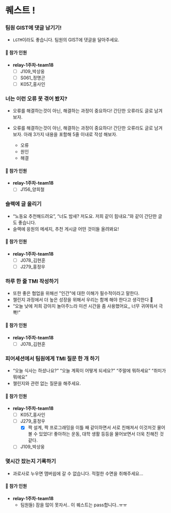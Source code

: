 # 퀘스트 !

### 팀원 GIST에 댓글 남기기!

- `LGTM`이라도 좋습니다. 팀원의 GIST에 댓글을 달아주세요.

#### 👀 참가 인원

- **relay-1주차-team18**
  - [ ] J109\_박상웅
  - [ ] S061\_정명곤
  - [ ] K057\_홍사인

### 너는 이런 오류 못 겪어 봤지?

- 오류를 해결하는것이 아닌, 해결하는 과정이 중요하다! 간단한 오류라도 글로 남겨보자.
- 오류를 해결하는것이 아닌, 해결하는 과정이 중요하다! 간단한 오류라도 글로 남겨보자.
  아래 3가지 내용을 포함해 5줄 이내로 작성 해보자.

  - 오류
  - 원인
  - 해결

#### 👀 참가 인원

- **relay-1주차-team18**
  - [ ] J156\_양희철

### 슬랙에 글 올리기

- “노동요 추천해드려요”, “너도 밤새? 저도요. 저희 같이 힘내요.”와 같이 간단한 글도 좋습니다.
- 슬랙에 응원의 메세지, 추천 게시글 어떤 것이들 올려봐요!

#### 👀 참가 인원

- **relay-1주차-team18**
  - [ ] J078\_김현훈
  - [ ] J279\_홍정우

### 하루 한 줄 TMI 작성하기

- 또한 좋은 협업을 위해선 "인간"에 대한 이해가 필수적이라고 말한다.
- 챌린지 과정에서 더 높은 성장을 위해서 우리는 함께 해야 한다고 생각한다 🤝
- “오늘 낮에 저희 강아지 놀아주느라 미션 시간을 좀 사용했어요,, 너무 귀여워서 극뽁!”

#### 👀 참가 인원

- **relay-1주차-team18**
  - [ ] J078\_김현훈

### 피어세션에서 팀원에게 TMI 질문 한 개 하기

- “오늘 식사는 하셨나요?” “오늘 계획이 어떻게 되세요?” “주말에 뭐하세요” “취미가 뭐에요”
- 챌린지와 관련 없는 질문을 해주세요.

#### 👀 참가 인원

- **relay-1주차-team18**
  - [ ] K057\_홍사인
  - [ ] J279\_홍정우
    - [x] 짝 설계, 짝 프로그래밍을 이틀 째 같이하면서 서로 친해져서 이것저것 물어볼 수 있었다! 좋아하는 운동, 대학 생활 등등을 물어보면서 더욱 친해진 것 같다.
  - [ ] J109\_박상웅

### 몇시간 잤는지 기록하기

- 과로사로 누우면 맴버쉽에 갈 수 없습니다. 적절한 수면을 취해주세요...

#### 👀 참가 인원

- **relay-1주차-team18**
  - 팀원들) 잠을 많이 못자서.. 이 퀘스트는 pass합니다..ㅠㅠ

